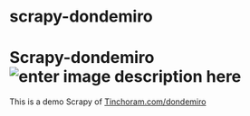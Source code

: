 # scrapy-dondemiro
# Scrapy-dondemiro ![enter image description here](https://tinchoram.com.ar/dondemiro/images/peet.png)

This is a demo Scrapy of [Tinchoram.com/dondemiro](https://tinchoram.com.ar/dondemiro/)